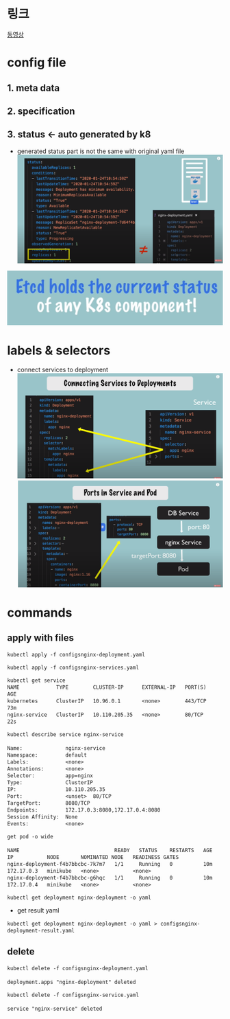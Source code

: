 # 링크
[동영상](https://www.youtube.com/watch?v=X48VuDVv0do&t=3723s)
# config file 
## 1. meta data
## 2. specification

## 3. status <- auto generated by k8
- generated status part is not the same with original yaml file
![img](images/3/3_1_1.PNG)  

![img](images/3/3_1_2.PNG)  


# labels & selectors

- connect services to deployment
![img](images/3/3_2_1.PNG)  
![img](images/3/3_2_2.PNG)  

# commands
## apply with files
```
kubectl apply -f configsnginx-deployment.yaml
```
```
kubectl apply -f configsnginx-services.yaml
```
```
kubectl get service
NAME            TYPE        CLUSTER-IP      EXTERNAL-IP   PORT(S)   AGE
kubernetes      ClusterIP   10.96.0.1       <none>        443/TCP   73m
nginx-service   ClusterIP   10.110.205.35   <none>        80/TCP    22s
```

```
kubectl describe service nginx-service

Name:              nginx-service
Namespace:         default
Labels:            <none>
Annotations:       <none>
Selector:          app=nginx
Type:              ClusterIP
IP:                10.110.205.35
Port:              <unset>  80/TCP
TargetPort:        8080/TCP
Endpoints:         172.17.0.3:8080,172.17.0.4:8080
Session Affinity:  None
Events:            <none>
```

```
get pod -o wide

NAME                               READY   STATUS    RESTARTS   AGE   IP           NODE       NOMINATED NODE   READINESS GATES
nginx-deployment-f4b7bbcbc-7k7m7   1/1     Running   0          10m   172.17.0.3   minikube   <none>           <none>
nginx-deployment-f4b7bbcbc-g6hqc   1/1     Running   0          10m   172.17.0.4   minikube   <none>           <none>
```

```
kubectl get deployment nginx-deployment -o yaml
```
- get result yaml
```
kubectl get deployment nginx-deployment -o yaml > configsnginx-deployment-result.yaml
```

## delete
```
kubectl delete -f configsnginx-deployment.yaml

deployment.apps "nginx-deployment" deleted
```
```
kubectl delete -f configsnginx-service.yaml

service "nginx-service" deleted
```